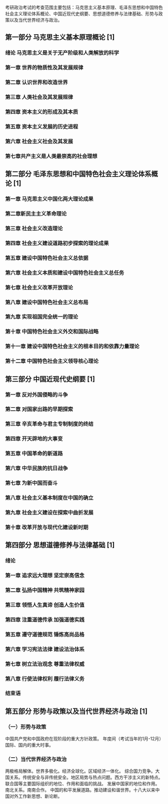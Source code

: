 考研政治考试的考查范围主要包括：马克思主义基本原理、毛泽东思想和中国特色社会主义理论体系概论、中国近现代史纲要、思想道德修养与法律基础、形势与政策以及当代世界经济与政治。


## 第一部分 马克思主义基本原理概论 [1] 
### 绪论 马克思主义是关于无产阶级和人类解放的科学
### 第一章 世界的物质性及其发展规律
### 第二章 认识世界和改造世界
### 第三章 人类社会及其发展规律
### 第四章 资本主义的形成及其本质
### 第五章 资本主义发展的历史进程
### 第六章 社会主义社会及其发展
### 第七章共产主义是人类最崇高的社会理想

## 第二部分 毛泽东思想和中国特色社会主义理论体系概论 [1] 
### 第一章 马克思主义中国化两大理论成果
### 第二章新民主主义革命理论
### 第三章 社会主义改造理论
### 第四章 社会主义建设道路初步探索的理论成果
### 第五章 建设中国特色社会主义总依据
### 第六章 社会主义本质和建设中国特色社会主义总任务
### 第七章 社会主义改革开放理论
### 第八章 建设中国特色社会主义总布局
### 第九章 实现祖国完全统一的理论
### 第十章 中国特色社会主义外交和国际战略
### 第十一章 建设中国特色社会主义的根本目的和依靠力量理论
### 第十二章 中国特色社会主义领导核心理论

## 第三部分 中国近现代史纲要 [1] 
### 第一章 反对外国侵略的斗争
### 第二章 对国家出路的早期探索
### 第三章 辛亥革命与君主专制制度的终结
### 第四章 开天辟地的大事变
### 第五章 中国革命的新道路
### 第六章 中华民族的抗日战争
### 第七章 为新中国而奋斗
### 第八章 社会主义基本制度在中国的确立
### 第九章 社会主义建设在探索中曲折发展
### 第十章 改革开放与现代化建设新时期

## 第四部分 思想道德修养与法律基础 [1] 
### 绪论
### 第一章 追求远大理想 坚定崇高信念
### 第二章 弘扬中国精神 共筑精神家园
### 第三章 领悟人生真谛 创造人生价值
### 第四章 注重道德传承 加强道德实践
### 第五章 遵守道德规范 锤炼高尚品格
### 第六章 学习宪法法律 建设法治体系
### 第七章 树立法治观念 尊重法律权威
### 第八章 行使法律权利 履行法律义务
### 结束语

## 第五部分 形势与政策以及当代世界经济与政治 [1] 
### （一）形势与政策
中国共产党和中国政府在现阶段的重大方针政策。
年度间（考试当年的1月-12月）国际、国内的重大时事。
### （二）当代世界经济与政治
两极格局解体。世界多极化。经济全球化。区域经济一体化。
综合国力竞争。大国关系。传统安全与非传统安全。地区局势与热点问题。西方干涉主义的新特点。
联合国等主要国际组织的地位、作用和面临的挑战。
发展中国家的地位和作用。南北关系。南南合作。
中国的和平发展道路。推动建设和谐世界。十八大以来中国对外工作新思想、新论断。